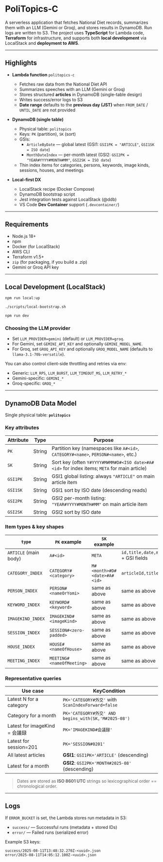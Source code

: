 # PoliTopics‑C

A serverless application that fetches National Diet records, summarizes them with an LLM (Gemini or Groq), and stores results in DynamoDB. Run logs are written to S3. The project uses **TypeScript** for Lambda code, **Terraform** for infrastructure, and supports both **local development** via LocalStack and **deployment to AWS**.

---

## Highlights

- **Lambda function** `politopics-c`
  - Fetches raw data from the National Diet API
  - Summarizes speeches with an LLM (Gemini or Groq)
  - Stores structured **articles** in DynamoDB (single-table design)
  - Writes success/error logs to S3
  - **Date range** defaults to the **previous day (JST)** when `FROM_DATE` / `UNTIL_DATE` are not provided

- **DynamoDB (single table)**
  - Physical table: `politopics`
  - Keys: `PK` (partition), `SK` (sort)
  - GSIs:
    - `ArticleByDate` — global latest (GSI1: `GSI1PK = "ARTICLE"`, `GSI1SK = ISO date`)
    - `MonthDateIndex` — per-month latest (GSI2: `GSI2PK = "YEAR#YYYY#MONTH#MM"`, `GSI2SK = ISO date`)
  - Thin index items for categories, persons, keywords, image kinds, sessions, houses, and meetings

- **Local-first DX**
  - LocalStack recipe (Docker Compose)
  - DynamoDB bootstrap script
  - Jest integration tests against LocalStack (@ddb)
  - VS Code **Dev Container** support (`.devcontainer/`)

---

## Requirements

- Node.js 18+
- npm
- Docker (for LocalStack)
- AWS CLI
- Terraform v1.5+
- `zip` (for packaging, if you build a .zip)
- Gemini or Groq API key

---


## Local Development (LocalStack)


```bash
npm run local:up

./scripts/local-bootstrap.sh

npm run dev

```

### Choosing the LLM provider

- Set `LLM_PROVIDER=gemini` (default) or `LLM_PROVIDER=groq`.
- For Gemini, set `GEMINI_API_KEY` and optionally `GEMINI_MODEL_NAME`.
- For Groq, set `GROQ_API_KEY` and optionally `GROQ_MODEL_NAME` (defaults to `llama-3.1-70b-versatile`).

You can also control client-side throttling and retries via env:

- Generic: `LLM_RPS`, `LLM_BURST`, `LLM_TIMEOUT_MS`, `LLM_RETRY_*`
- Gemini-specific: `GEMINI_*`
- Groq-specific: `GROQ_*`

---

## DynamoDB Data Model

Single physical table: **`politopics`**

### Key attributes

| Attribute | Type   | Purpose                                                                                     |
| --------- | ------ | ------------------------------------------------------------------------------------------- |
| `PK`      | String | Partition key (namespaces like `A#<id>`, `CATEGORY#<name>`, `PERSON#<name>`, etc.)          |
| `SK`      | String | Sort key (often `Y#YYYY#M#MM#D#<ISO date>#A#<id>` for index items; `META` for main article) |
| `GSI1PK`  | String | GSI1 global listing: always `"ARTICLE"` on main article item                                |
| `GSI1SK`  | String | GSI1 sort by ISO date (descending reads)                                                    |
| `GSI2PK`  | String | GSI2 per-month listing: `"YEAR#YYYY#MONTH#MM"` on main article item                            |
| `GSI2SK`  | String | GSI2 sort by ISO date                                                                       |

### Item types & key shapes

| `type`                | `PK` example              | `SK` example                | Main attributes (subset)                                                                                                                          |
| --------------------- | ------------------------- | --------------------------- | ------------------------------------------------------------------------------------------------------------------------------------------------- |
| `ARTICLE` (main body) | `A#<id>`                  | `META`                      | `id,title,date,month,imageKind,session,nameOfHouse,nameOfMeeting,categories,description,summary,soft_summary,middle_summary,dialogs` + GSI fields |
| `CATEGORY_INDEX`      | `CATEGORY#<category>`     | `M#<month>#D#<date>#A#<id>` | `articleId,title,date,month,imageKind,nameOfMeeting`                                                                                              |
| `PERSON_INDEX`        | `PERSON#<nameOrYomi>`     | same as above               | same as above                                                                                                                                     |
| `KEYWORD_INDEX`       | `KEYWORD#<keyword>`       | same as above               | same as above                                                                                                                                     |
| `IMAGEKIND_INDEX`     | `IMAGEKIND#<imageKind>`   | same as above               | same as above                                                                                                                                     |
| `SESSION_INDEX`       | `SESSION#<zero-padded>`   | same as above               | same as above                                                                                                                                     |
| `HOUSE_INDEX`         | `HOUSE#<nameOfHouse>`     | same as above               | same as above                                                                                                                                     |
| `MEETING_INDEX`       | `MEETING#<nameOfMeeting>` | same as above               | same as above                                                                                                                                     |

### Representative queries

| Use case                   | KeyCondition                                       |
| -------------------------- | -------------------------------------------------- |
| Latest N for a category    | `PK='CATEGORY#外交'` with `ScanIndexForward=false`   |
| Category for a month       | `PK='CATEGORY#外交' AND begins_with(SK,'M#2025-08')` |
| Latest for imageKind = 会議録 | `PK='IMAGEKIND#会議録'`                               |
| Latest for session=201     | `PK='SESSION#0201'`                                |
| All latest articles        | **GSI1**: `GSI1PK='ARTICLE'` (descending)          |
| Latest for a month         | **GSI2**: `GSI2PK='MONTH#2025-08'` (descending)    |

> Dates are stored as **ISO 8601 UTC** strings so lexicographical order == chronological order.

---

## Logs

If `ERROR_BUCKET` is set, the Lambda stores run metadata in S3:

- `success/` — Successful runs (metadata + stored IDs)
- `error/` — Failed runs (serialized error)

Example S3 keys:

```
success/2025-08-11T13:48:32.270Z-<uuid>.json
error/2025-08-11T14:05:12.100Z-<uuid>.json
```
